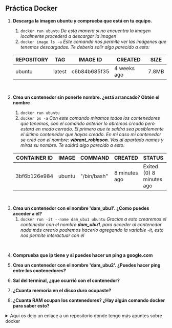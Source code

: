## Práctica Docker

1. **Descarga la imagen ubuntu y comprueba que está en tu equipo.**
    1. `docker run ubuntu` *De esta manera si no encuentra la imagen localmente procederá a descargar la imagen*
    2. `docker image ls -a` *Este comando nos permite ver las imágenes que tenemos descargadas. Te debería salir algo parecido a esto:*
   
    |REPOSITORY|TAG|IMAGE ID|CREATED|SIZE|
    |------|------|------|------|------|
    |ubuntu|latest|c6b84b685f35|4 weeks ago|7.8MB|

<br>

2. **Crea un contenedor sin ponerle nombre. ¿está arrancado? Obtén el nombre**
    1. `docker run ubuntu`
    2. `docker ps -a` *Con este comando miramos todos los contenedores que tenemos, con el comando anterior lo abremos creado pero estará en modo cerrado. El primero que te saldrá sea posiblemente el último contenedor que hayas creado. En mi caso mi contenedor se creó con el nombre: **_vibrant_robinson_**. Vas al apartado names y miras su nombre. Te saldrá algo parecido a esto:*

    |CONTAINER ID|IMAGE|COMMAND|CREATED|STATUS|PORTS|NAMES|
    |------|------|------|------|------|------|------|
    |3bf6b126e984|ubuntu|"/bin/bash" |8 minutes ago|Exited (0) 8 minutes ago||vibrant_robinson|
<br>

3. **Crea un contenedor con el nombre 'dam_ubu1'. ¿Como puedes acceder a él?**
    1. `docker run -it --name dam_ubu1 ubuntu` *Gracias a esto crearemos el contenedor con el nombre **_dam_ubu1_**, para acceder al contenedor nada más crearlo podremos hacerlo agregando la variable -it, esto nos permite interactuar con el*

<br>

4. **Comprueba que ip tiene y si puedes hacer un ping a google.com**


5. **Crea un contenedor con el nombre 'dam_ubu2'. ¿Puedes hacer ping entre los contenedores?**

6. **Sal del terminal, ¿que ocurrió con el contenedor?**

7. **¿Cuanta memoria en el disco duro ocupaste?**

8. **¿Cuanta RAM ocupan los contenedores? ¿Hay algún comando docker para saber esto?**



<details><summary>Aqui os dejo un enlace a un repositorio donde tengo más apuntes sobre docker</summary>
![Mis apuntes](https://github.com/NicolasRodriguezSteuerberg/CosasPc/tree/main/2/Apuntes/SXE)
</details>